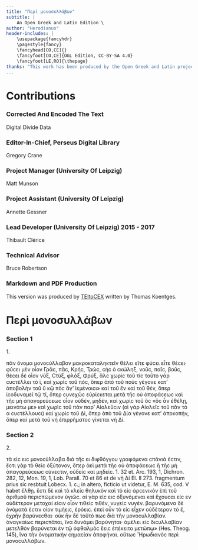 ```yaml
---
title: "Περὶ μονοσυλλάβων"
subtitle: |
	An Open Greek and Latin Edition \ 
author: "Herodianus"
header-includes: | 
	\usepackage{fancyhdr}
	\pagestyle{fancy}
	\fancyhead[CO,CE]{}
	\fancyfoot[CO,CE]{OGL Edition, CC-BY-SA 4.0}
	\fancyfoot[LE,RO]{\thepage}
thanks: "This work has been produced by the Open Greek and Latin project through the help of volunteers. See contributions for details."
...
```


# Contributions


### Corrected And Encoded The Text

Digital Divide Data  
  
### Editor-In-Chief, Perseus Digital Library

Gregory Crane  
  
### Project Manager (University Of Leipzig)

Matt Munson  
  
### Project Assistant (University Of Leipzig)

Annette Gessner  
  
### Lead Developer (University Of Leipzig) 2015 - 2017

Thibault Clérice  
  
### Technical Advisor

Bruce Robertson  
  
### Markdown and PDF Production

This version was produced by [TEItoCEX](https://github.com/ThomasK81/TEItoCEX) written by Thomas Koentges.

# Περὶ μονοσυλλάβων

### Section 1

<head>1.</head>
<p>πᾶν ὄνομα μονοϲύλλαβον μακροκαταληκτεῖν θέλει
εἴτε φύϲει εἶτε θέϲει· φύϲει μὲν οἷον Γρᾶϲ, πᾶϲ, Κρήϲ, Τρώϲ, ϲήϲ ὁ
ϲκώληξ, νοῦϲ, παῖϲ, βοῦϲ, θέϲει δὲ οἷον νύξ, Ϲτύξ, φλόξ, Φρύξ, ἅλϲ
χωρὶϲ τοῦ τίϲ τοῦτο γὰρ ϲυϲτέλλει τὸ ῑ, καὶ χωρὶϲ τοῦ πόϲ, ὅπερ ἀπὸ <lb n="25"/>
τοῦ πούϲ γέγονε κατ’ ἀποβολὴν τοῦ ῦ κῷ πὸϲ ἄγ’ ἱεμένοιϲι» καὶ τοῦ
ἕν καὶ τοῦ θέν, ὅπερ ἰϲοδυναμεῖ τῷ τί, ὅπερ ϲυνεχῶϲ εὑρίϲκεται μετὰ
τῆϲ οὐ ἀποφάϲεωϲ καὶ τῆϲ μή ἀπαγορεύϲεωϲ οἷον οὐδέν, μηδέν, καὶ
χωρὶϲ τοῦ ὅϲ «ὃϲ ἆν ἐθέλῃ, μεινάτω με» καὶ χωρὶϲ τοῦ πάν παρ’ Αἰολεῦϲιν
(οἱ γὰρ Αἰολεῖϲ τοῦ πᾶν τὸ α ϲυϲτέλλουϲι) καὶ χωρὶϲ τοῦ Δί, <lb n="30"/>
ὅπερ ἀπὸ τοῦ Δία γέγονε κατ’ ἀποκοπήν, ὅπερ καὶ μετὰ τοῦ νή ἐπιρρήματοϲ
γίνεται νὴ Δί.</p>


### Section 2

<head>2.</head>
<p>τὰ εἰϲ ειϲ μονοϲύλλαβα διὰ τῆϲ ει διφθόγγου γραφόμενα
ϲπάνιά ἐϲτιν, ἔϲτι γὰρ τὸ θείϲ ὀξύτονον, ὅπερ ἀεὶ μετὰ τῆϲ <lb n="35"/>
οὐ ἀποφάϲεωϲ ἢ τῆϲ μή ἀπαγορεύϲεωϲ ϲύνεϲτιν, οὐδείϲ καὶ μηδείϲ.
<note type="footnote">1. 32 et. Arc. 193, 1, Dichron. 282, 12, Mon. 19, 1, Lob. Parall. 70 et 86
et de νὴ Δί El. II 273. fragmentum prius sic resbtuit Lobecx. 1. c.; in altero,
ficticio ut videtur, E. M. 635, cod. V habet ἔλθῃ.</note>

<pb n="904"/>
ἔϲτι δὲ καὶ τὸ κλείϲ θηλυκὸν καὶ τὸ εἰϲ ἀρϲενικὸν ἐπὶ τοῦ ἀριθμοῦ
περιϲπώμενον ὑγιῶϲ. αἱ γὰρ εἰϲ ειϲ ὀξυνόμεναι καὶ ἔχουϲαι εἰϲ εν οὐδέτερον
μετοχαί εἰϲιν οἷον τιθείϲ τιθέν, νυγείϲ νυγέν. βαρυνόμενα δὲ
ὀνόματά ἐϲτιν οἰον τιμήειϲ, ἐρόειϲ. ἐπεὶ οὖν τὸ εἰϲ εἶχεν οὐδέτερον τὸ
<lb n="5"/> ἕ, ἐχρῆν βαρύνεϲθαι· οὐκ ἦν δὲ τοῦτό πωϲ διὰ τὴν μονοϲυλλαβίαν.
ἀναγκαίωϲ περιϲπᾶται, ἵνα δυνάμει βαρύνηται· ἀμέλει εἰϲ διϲυλλαβίαν
μετελθὸν βαρύνεται ἐν τῷ ὀφθαλμὸϲ ἕειϲ ἐπέκειτο μετώπῳ» (Hes.
Theog. 145), ἵνα τὴν ὀνοματικὴν ϲημαϲίαν ἀποφήναι. οὕτωϲ Ἥρωδιανὸϲ
περὶ μονοϲυλλάβων.</p>

